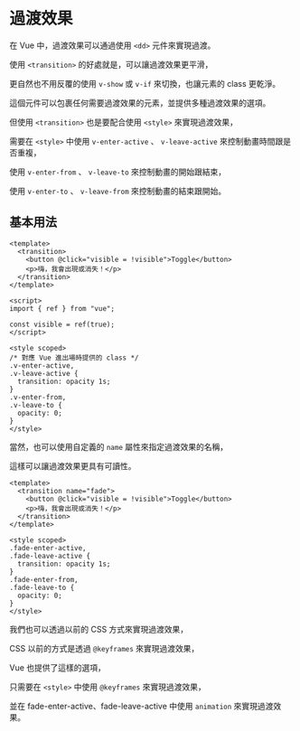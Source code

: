 # 過渡效果

在 Vue 中，過渡效果可以通過使用 `<dd>` 元件來實現過渡。

使用 `<transition>` 的好處就是，可以讓過渡效果更平滑，

更自然也不用反覆的使用 `v-show` 或 `v-if` 來切換，也讓元素的 class 更乾淨。

這個元件可以包裹任何需要過渡效果的元素，並提供多種過渡效果的選項。

但使用 `<transition>` 也是要配合使用 `<style>` 來實現過渡效果，

需要在 `<style>` 中使用 `v-enter-active` 、 `v-leave-active` 來控制動畫時間跟是否重複，

使用 `v-enter-from` 、 `v-leave-to` 來控制動畫的開始跟結束，

使用 `v-enter-to` 、 `v-leave-from` 來控制動畫的結束跟開始。

## 基本用法

```vue
<template>
  <transition>
    <button @click="visible = !visible">Toggle</button>
    <p>嗨，我會出現或消失！</p>
  </transition>
</template>

<script>
import { ref } from "vue";

const visible = ref(true);
</script>

<style scoped>
/* 對應 Vue 進出場時提供的 class */
.v-enter-active,
.v-leave-active {
  transition: opacity 1s;
}
.v-enter-from,
.v-leave-to {
  opacity: 0;
}
</style>
```

當然，也可以使用自定義的 `name` 屬性來指定過渡效果的名稱，

這樣可以讓過渡效果更具有可讀性。

```vue
<template>
  <transition name="fade">
    <button @click="visible = !visible">Toggle</button>
    <p>嗨，我會出現或消失！</p>
  </transition>
</template>

<style scoped>
.fade-enter-active,
.fade-leave-active {
  transition: opacity 1s;
}
.fade-enter-from,
.fade-leave-to {
  opacity: 0;
}
</style>
```

我們也可以透過以前的 CSS 方式來實現過渡效果，

CSS 以前的方式是透過 `@keyframes` 來實現過渡效果，

Vue 也提供了這樣的選項，

只需要在 `<style>` 中使用 `@keyframes` 來實現過渡效果，

並在 fade-enter-active、fade-leave-active 中使用 `animation` 來實現過渡效果。
